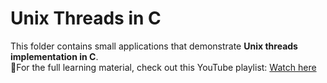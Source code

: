 # Unix Threads in C

This folder contains small applications that demonstrate **Unix threads implementation in C**.  
📌For the full learning material, check out this YouTube playlist: [Watch here](https://youtube.com/playlist?list=PLfqABt5AS4FmuQf70psXrsMLEDQXNkLq2&si=VfKpeqymMzCrIym5)